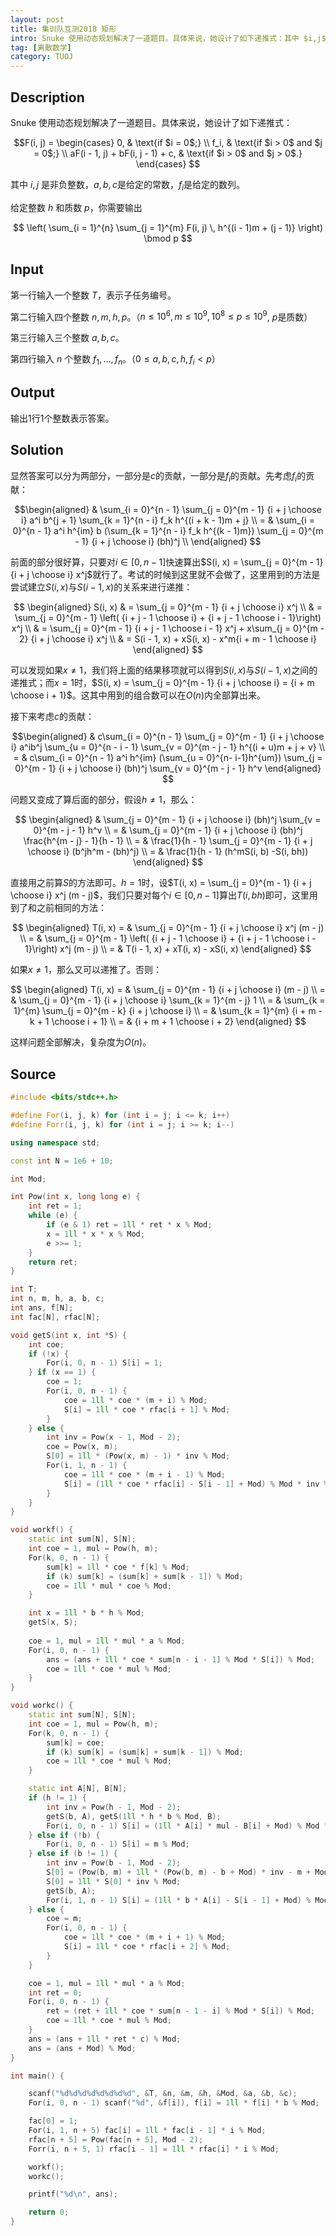 ```yaml
---
layout: post
title: 集训队互测2018 矩形
intro: Snuke 使用动态规划解决了一道题目。具体来说，她设计了如下递推式：其中 $i,j$ 是非负整数，$a,b,c$是给定的常数，$f_i$是给定的数列。
tag: [离散数学]
category: TUOJ
---
```


Description
---
Snuke 使用动态规划解决了一道题目。具体来说，她设计了如下递推式：

$$F(i, j) =
\begin{cases}
  0, & \text{if $i = 0$;} \\
  f_i, & \text{if $i > 0$ and $j = 0$;} \\
  aF(i - 1, j) + bF(i, j - 1) + c, & \text{if $i > 0$ and $j > 0$.}
\end{cases}
$$

其中 $i,j$ 是非负整数，$a,b,c$是给定的常数，$f_i$是给定的数列。

给定整数 $h$ 和质数 $p$，你需要输出

$$
\left(
\sum_{i = 1}^{n} \sum_{j = 1}^{m} F(i, j) \, h^{(i - 1)m + (j - 1)}
\right) \bmod p
$$

Input
---

第一行输入一个整数 $T$，表示子任务编号。

第二行输入四个整数 $n,m,h,p$。（$n \le 10^6, m \le 10^9, 10^8 \le p \le 10^9$, $p$是质数）

第三行输入三个整数 $a,b,c$。

第四行输入 $n$ 个整数 $f_1,…,f_n$。（$0 \le a, b, c, h, f_i < p$）

Output
---

输出$1$行$1$个整数表示答案。

Solution
---

显然答案可以分为两部分，一部分是$c$的贡献，一部分是$f_i$的贡献。先考虑$f_i$的贡献：

$$\begin{aligned}
& \sum_{i = 0}^{n - 1} \sum_{j = 0}^{m - 1} {i + j \choose i} a^i b^{j + 1} \sum_{k = 1}^{n - i} f_k h^{(i + k - 1)m + j} \\
= & \sum_{i = 0}^{n - 1} a^i h^{im} b (\sum_{k = 1}^{n - i} f_k h^{(k - 1)m}) \sum_{j = 0}^{m - 1} {i + j \choose i} (bh)^j  \\
\end{aligned}
$$

前面的部分很好算，只要对$i \in [0, n - 1]$快速算出$S(i, x) = \sum_{j = 0}^{m - 1} {i + j \choose i} x^j$就行了。考试的时候到这里就不会做了，这里用到的方法是尝试建立$S(i, x)$与$S(i - 1, x)$的关系来进行递推：

$$
\begin{aligned}
S(i, x) & = \sum_{j = 0}^{m - 1} {i + j \choose i} x^j \\
& = \sum_{j = 0}^{m - 1} \left(  {i + j - 1 \choose i} + {i + j  - 1 \choose i - 1}\right) x^j \\
& =  \sum_{j = 0}^{m - 1} {i + j - 1 \choose i - 1} x^j + x\sum_{j = 0}^{m - 2}  {i + j \choose i} x^j \\
& = S(i - 1, x) + xS(i, x) - x^m{i + m - 1 \choose i}
\end{aligned}
$$

可以发现如果$x \ne 1$，我们将上面的结果移项就可以得到$S(i, x)$与$S(i - 1, x)$之间的递推式；而$x = 1$时，$S(i, x)  = \sum_{j = 0}^{m - 1} {i + j \choose i} = {i + m \choose i + 1}$。这其中用到的组合数可以在$O(n)$内全部算出来。

接下来考虑$c$的贡献：

$$\begin{aligned}
& c\sum_{i = 0}^{n - 1} \sum_{j = 0}^{m - 1}  {i + j \choose i} a^ib^j \sum_{u = 0}^{n - i - 1} \sum_{v = 0}^{m - j - 1} h^{(i + u)m + j + v} \\
= & c\sum_{i = 0}^{n - 1} a^i h^{im} (\sum_{u = 0}^{n- i-1}h^{um}) \sum_{j = 0}^{m - 1} {i + j \choose i} (bh)^j \sum_{v = 0}^{m - j - 1} h^v 
\end{aligned}
$$

问题又变成了算后面的部分，假设$h \ne 1$，那么：

$$
\begin{aligned}
& \sum_{j = 0}^{m - 1} {i + j \choose i} (bh)^j \sum_{v = 0}^{m - j - 1} h^v \\
= & \sum_{j = 0}^{m - 1} {i + j \choose i} (bh)^j \frac{h^{m - j} - 1}{h - 1} \\
= & \frac{1}{h - 1} \sum_{j = 0}^{m - 1} {i + j \choose i} (b^jh^m - (bh)^j) \\
= & \frac{1}{h - 1} (h^mS(i, b) -S(i, bh))
\end{aligned}
$$

直接用之前算$S$的方法即可。$h = 1$时，设$T(i, x) = \sum_{j = 0}^{m - 1} {i + j \choose i} x^j (m - j)$，我们只要对每个$i \in [0, n - 1]$算出$T(i, bh)$即可，这里用到了和之前相同的方法：

$$
\begin{aligned}
T(i, x) = & \sum_{j = 0}^{m - 1} {i + j \choose i} x^j (m - j) \\
= & \sum_{j = 0}^{m - 1} \left(  {i + j - 1 \choose i} + {i + j  - 1 \choose i - 1}\right) x^j (m - j)  \\
= & T(i - 1, x) + xT(i, x) - xS(i, x)
\end{aligned}
$$

如果$x \ne 1$，那么又可以递推了。否则：

$$
\begin{aligned}
T(i, x) = & \sum_{j = 0}^{m - 1} {i + j \choose i} (m - j) \\
= & \sum_{j = 0}^{m - 1} {i + j \choose i} \sum_{k = 1}^{m - j} 1 \\
= & \sum_{k = 1}^{m} \sum_{j = 0}^{m - k}  {i + j \choose i} \\
= & \sum_{k = 1}^{m} {i + m - k + 1 \choose i + 1} \\
= & {i + m + 1 \choose i + 2}
\end{aligned}
$$

这样问题全部解决，复杂度为$O(n)$。

Source
---

```c++
#include <bits/stdc++.h>

#define For(i, j, k) for (int i = j; i <= k; i++)
#define Forr(i, j, k) for (int i = j; i >= k; i--)

using namespace std;

const int N = 1e6 + 10;

int Mod;

int Pow(int x, long long e) {
	int ret = 1;
	while (e) {
		if (e & 1) ret = 1ll * ret * x % Mod;
		x = 1ll * x * x % Mod;
		e >>= 1;
	}
	return ret;
}

int T;
int n, m, h, a, b, c;
int ans, f[N];
int fac[N], rfac[N];

void getS(int x, int *S) {
	int coe;
	if (!x) {
		For(i, 0, n - 1) S[i] = 1;
	} if (x == 1) {
		coe = 1;
		For(i, 0, n - 1) {
			coe = 1ll * coe * (m + i) % Mod;
			S[i] = 1ll * coe * rfac[i + 1] % Mod;
		}
	} else {
		int inv = Pow(x - 1, Mod - 2);
		coe = Pow(x, m);
		S[0] = 1ll * (Pow(x, m) - 1) * inv % Mod;
		For(i, 1, n - 1) {
			coe = 1ll * coe * (m + i - 1) % Mod;
			S[i] = (1ll * coe * rfac[i] - S[i - 1] + Mod) % Mod * inv % Mod;
		}
	}
}

void workf() {
	static int sum[N], S[N];
	int coe = 1, mul = Pow(h, m);
	For(k, 0, n - 1) {
		sum[k] = 1ll * coe * f[k] % Mod;
		if (k) sum[k] = (sum[k] + sum[k - 1]) % Mod;
		coe = 1ll * mul * coe % Mod;
	}

	int x = 1ll * b * h % Mod;
	getS(x, S);
	
	coe = 1, mul = 1ll * mul * a % Mod;
	For(i, 0, n - 1) {
		ans = (ans + 1ll * coe * sum[n - i - 1] % Mod * S[i]) % Mod;
		coe = 1ll * coe * mul % Mod;
	}
}

void workc() {
	static int sum[N], S[N];
	int coe = 1, mul = Pow(h, m);
	For(k, 0, n - 1) {
		sum[k] = coe;
		if (k) sum[k] = (sum[k] + sum[k - 1]) % Mod;
		coe = 1ll * coe * mul % Mod;
	}

	static int A[N], B[N];
	if (h != 1) {
		int inv = Pow(h - 1, Mod - 2);
		getS(b, A), getS(1ll * h * b % Mod, B);
		For(i, 0, n - 1) S[i] = (1ll * A[i] * mul - B[i] + Mod) % Mod * inv % Mod;
	} else if (!b) {
		For(i, 0, n - 1) S[i] = m % Mod;
	} else if (b != 1) {
		int inv = Pow(b - 1, Mod - 2);
		S[0] = (Pow(b, m) + 1ll * (Pow(b, m) - b + Mod) * inv - m + Mod) % Mod;
		S[0] = 1ll * S[0] * inv % Mod;
		getS(b, A);
		For(i, 1, n - 1) S[i] = (1ll * b * A[i] - S[i - 1] + Mod) % Mod * inv % Mod;
	} else {
		coe = m;
		For(i, 0, n - 1) {
			coe = 1ll * coe * (m + i + 1) % Mod;
			S[i] = 1ll * coe * rfac[i + 2] % Mod;
		}
	}

	coe = 1, mul = 1ll * mul * a % Mod;
	int ret = 0;
	For(i, 0, n - 1) {
		ret = (ret + 1ll * coe * sum[n - 1 - i] % Mod * S[i]) % Mod;
		coe = 1ll * coe * mul % Mod;
	}
	ans = (ans + 1ll * ret * c) % Mod;
	ans = (ans + Mod) % Mod;
}

int main() {

	scanf("%d%d%d%d%d%d%d%d", &T, &n, &m, &h, &Mod, &a, &b, &c);
	For(i, 0, n - 1) scanf("%d", &f[i]), f[i] = 1ll * f[i] * b % Mod;

	fac[0] = 1;
	For(i, 1, n + 5) fac[i] = 1ll * fac[i - 1] * i % Mod;
	rfac[n + 5] = Pow(fac[n + 5], Mod - 2);
	Forr(i, n + 5, 1) rfac[i - 1] = 1ll * rfac[i] * i % Mod;

	workf();
	workc();

	printf("%d\n", ans);

	return 0;
}
```
